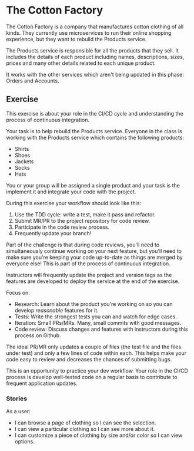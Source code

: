 # The Cotton Factory

The Cotton Factory is a company that manufactures cotton clothing of all kinds. They currently use microservices to run their online shopping experience, but they want to rebuild the Products service.

The Products service is responsible for all the products that they sell. It includes the details of each product including names, descriptions, sizes, prices and many other details related to each unique product.

It works with the other services which aren't being updated in this phase: Orders and Accounts.

## Exercise

This exercise is about your role in the CI/CD cycle and understanding the process of continuous integration.

Your task is to help rebuild the Products service. Everyone in the class is working with the Products service which contains the following products:

* Shirts
* Shoes
* Jackets
* Socks
* Hats

You or your group will be assigned a single product and your task is the implement it and integrate your code with the project.

During this exercise your workflow should look like this:

1. Use the TDD cycle: write a test, make it pass and refactor.
2. Submit MR/PR to the project repository for code review.
3. Participate in the code review process.
4. Frequently update your branch!

Part of the challenge is that during code reviews, you'll need to simultaneously continue working on your next feature, but you'll need to make sure you're keeping your code up-to-date as things are merged by   everyone else! This is part of the process of continuous integration.

Instructors will frequently update the project and version tags as the features are developed to deploy the service at the end of the exercise. 

Focus on:

* Research: Learn about the product you're working on so you can develop *reasonable* features for it.
* Tests: Write the strongest tests you can and watch for edge cases.
* Iteration: Small PRs/MRs. Many, small commits with good messages.
* Code review: Discuss changes and features with instructors during this process on Github.

The ideal PR/MR only updates a couple of files (the test file and the files under test) and only a few lines of code within each. This helps make your code easy to review and decreases the chances of submitting bugs.

This is an opportunity to practice your dev workflow. Your role in the CI/CD process is develop well-tested code on a regular basis to contribute to frequent application updates. 

### Stories

As a user:
- I can browse a page of clothing so I can see the selection.
- I can view a particular clothing so I can see more about it.
- I can customize a piece of clothing by size and/or color so I can view options.
